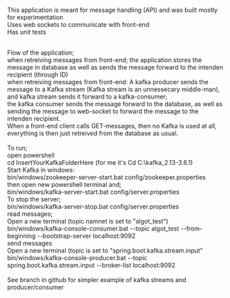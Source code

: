 This application is meant for message handling (API) and was built mostly for experimentation <br>
Uses web sockets to communicate with front-end<br>
Has unit tests <br>

<br>
Flow of the application; <br>
when retreiving messages from front-end; the application stores the message in database as well as sends the message forward to the intenden recipient (through ID)<br>
when retreiving messages from front-end: A kafka producer sends the message to a Kafka stream (Kafka stream is an unnessecary middle-man), and kafka stream sends it forward to a kafka-consumer;<br>
the kafka consumer sends the message forward to the database, as well as sending the message to web-socket to forward the message to the intenden recipient.<br>
When a front-end client calls GET-messages, then no Kafka is used at all, everything is then just retreived from the database as usual.<br>
 <br>
To run;<br>
    open powershell<br>
    cd InsertYourKafkaFolderHere (for me it's Cd C:\kafka_2.13-3.6.1)<br>
Start Kafka in windows:<br>
    bin/windows/zookeeper-server-start.bat config/zookeeper.properties<br>
    then open new powershell terminal and;<br>
    bin/windows/kafka-server-start.bat config/server.properties<br>
To stop the server;<br>
    bin/windows/kafka-server-stop.bat config/server.properties<br>
read messages; <br>
    Open a new terminal (topic namnet is set to "algot_test")<br>
    bin/windows/kafka-console-consumer.bat --topic algot_test --from-beginning --bootstrap-server localhost:9092<br>
send messages <br>
    Open a new terminal (topic is set to "spring.boot.kafka.stream.input"<br>
    bin/windows/kafka-console-producer.bat --topic spring.boot.kafka.stream.input --broker-list localhost:9092<br>
 <br>
See branch in github for simpler example of kafka streams and producer/consumer<br>
